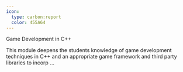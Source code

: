 ```yaml
---
icon:
  type: carbon:report
  color: 455A64
---
```

Game Development in C++

This module deepens the students knowledge of game development techniques in C++ and an appropriate game framework and third party libraries to incorp ... 
